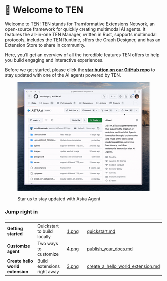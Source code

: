 # 🌟 Welcome to TEN

Welcome to TEN! TEN stands for Transformative Extensions Network, an open-source framework for quickly creating multimodal AI agents. It features the all-in-one TEN Manager, written in Rust, supports multimodal protocols, includes the TEN Runtime, offers the Graph Designer, and has an Extension Store to share in community.

Here, you’ll get an overview of all the incredible features TEN offers to help you build engaging and interactive experiences.


Before we get started, please click the [**star button on our GitHub repo**](https://github.com/rte-design/astra.ai) to stay updated with one of the AI agents powered by TEN.

<figure><img src="assets/gif/star_the_repo_confetti.gif" alt=""><figcaption><p>Star us to stay updated with Astra Agent</p></figcaption></figure>

### Jump right in

<table data-view="cards"><thead><tr><th></th><th></th><th data-hidden data-card-cover data-type="files"></th><th data-hidden></th><th data-hidden data-card-target data-type="content-ref"></th></tr></thead><tbody><tr><td><strong>Getting started</strong></td><td>Quickstart to build locally</td><td><a href="assets/png/1.png">1.png</a></td><td></td><td><a href="getting_started/quickstart.md">quickstart.md</a></td></tr><tr><td><strong>Customize agent</strong></td><td>Two ways to customize</td><td><a href="assets/png/4.png">4.png</a></td><td></td><td><a href="getting_started/publish_your_docs.md">publish_your_docs.md</a></td></tr><tr><td><strong>Create hello world extension</strong></td><td>Build extensions right away</td><td><a href="assets/png/3.png">3.png</a></td><td></td><td><a href="getting_started/create_a_hello_world_extension.md">create_a_hello_world_extension.md</a></td></tr></tbody></table>
